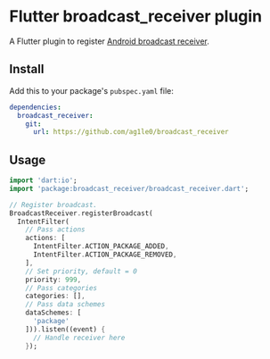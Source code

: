 # Flutter broadcast_receiver plugin



A Flutter plugin to register [Android broadcast receiver](https://developer.android.com/guide/components/broadcasts).

## Install

Add this to your package's `pubspec.yaml` file:


```yaml
dependencies:
  broadcast_receiver:
    git:
      url: https://github.com/ag1le0/broadcast_receiver
```

## Usage

```dart
import 'dart:io';
import 'package:broadcast_receiver/broadcast_receiver.dart';

// Register broadcast.
BroadcastReceiver.registerBroadcast(
  IntentFilter(
    // Pass actions
    actions: [
      IntentFilter.ACTION_PACKAGE_ADDED,
      IntentFilter.ACTION_PACKAGE_REMOVED,
    ], 
    // Set priority, default = 0
    priority: 999,
    // Pass categories
    categories: [], 
    // Pass data schemes
    dataSchemes: [
      'package'
    ])).listen((event) {
      // Handle receiver here
    });
```

